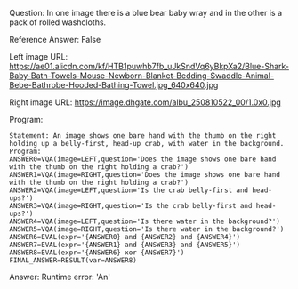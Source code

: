 Question: In one image there is a blue bear baby wray and in the other is a pack of rolled washcloths.

Reference Answer: False

Left image URL: https://ae01.alicdn.com/kf/HTB1puwhb7fb_uJkSndVq6yBkpXa2/Blue-Shark-Baby-Bath-Towels-Mouse-Newborn-Blanket-Bedding-Swaddle-Animal-Bebe-Bathrobe-Hooded-Bathing-Towel.jpg_640x640.jpg

Right image URL: https://image.dhgate.com/albu_250810522_00/1.0x0.jpg

Program:

```
Statement: An image shows one bare hand with the thumb on the right holding up a belly-first, head-up crab, with water in the background.
Program:
ANSWER0=VQA(image=LEFT,question='Does the image shows one bare hand with the thumb on the right holding a crab?')
ANSWER1=VQA(image=RIGHT,question='Does the image shows one bare hand with the thumb on the right holding a crab?')
ANSWER2=VQA(image=LEFT,question='Is the crab belly-first and head-ups?')
ANSWER3=VQA(image=RIGHT,question='Is the crab belly-first and head-ups?')
ANSWER4=VQA(image=LEFT,question='Is there water in the background?')
ANSWER5=VQA(image=RIGHT,question='Is there water in the background?')
ANSWER6=EVAL(expr='{ANSWER0} and {ANSWER2} and {ANSWER4}')
ANSWER7=EVAL(expr='{ANSWER1} and {ANSWER3} and {ANSWER5}')
ANSWER8=EVAL(expr='{ANSWER6} xor {ANSWER7}')
FINAL_ANSWER=RESULT(var=ANSWER8)
```
Answer: Runtime error: 'An'

